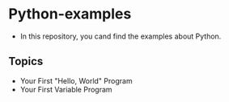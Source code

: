 # Python-examples
- In this repository, you cand find the examples about Python.
## Topics
- Your First "Hello, World" Program
- Your First Variable Program
